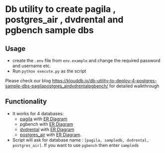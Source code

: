 # Db utility to create pagila , postgres_air , dvdrental and pgbench sample dbs



## Usage

* create the `.env` file from `env.example` and change the required password and username etc. 
* Run `python execute.py` as the script

Please check our blog https://klouddb.io/db-utility-to-deploy-4-postgres-sample-dbs-pagilapostgres_airdvdrentalpgbench/ for detailed walkthrough
## Functionality

* It works for 4 databases: 
  * [pagila](https://github.com/devrimgunduz/pagila) with [ER Diagram](https://github.com/klouddb/klouddb_tools/blob/main/postgres_sampledb/erdiagrams/pagilaERdiagram.png)
  * pgbench with [ER Diagram](https://github.com/klouddb/klouddb_tools/blob/main/postgres_sampledb/erdiagrams/pgbench_sampledb_ERdiagram.png)
  * [dvdrental](https://www.postgresqltutorial.com/postgresql-getting-started/postgresql-sample-database/) with [ER Diagram](https://github.com/klouddb/klouddb_tools/blob/main/postgres_sampledb/erdiagrams/dvdrentalschema.png)
  * [postgres_air](https://github.com/hettie-d/postgres_air) with [ER Diagram](https://github.com/klouddb/klouddb_tools/blob/main/postgres_sampledb/erdiagrams/postgres_air_er_diagram.png). 
* Script will ask for database name : `[pagila, sampledb, dvdrental, postgres_air]`. If you want to use `pgbench` then enter `sampledb`


